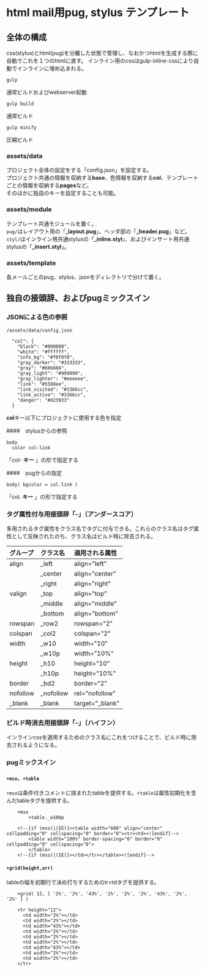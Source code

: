 # html mail用pug, stylus テンプレート

## 全体の構成

css(stylus)とhtml(pug)を分離した状態で管理し、なおかつhtmlを生成する際に自動でこれを１つのhtmlに直す。
インライン用のcssはgulp-inline-cssにより自動でインラインに埋め込まれる。

```
gulp
```
通常ビルドおよびwebserver起動

```
gulp build
```
通常ビルド

```
gulp minify
```
圧縮ビルド

### assets/data

プロジェクト全体の設定をする「config.json」を設定する。  
プロジェクト共通の情報を収納する**base**、色情報を収納する**col**、テンプレートごとの情報を収納する**pages**など。  
そのほかに独自のキーを設定することも可能。

### assets/module

テンプレート共通モジュールを置く。  
`pug/`はレイアウト用の「**\_layout.pug**」、ヘッダ部の「**\_header.pug**」など。  
`styl/`はインライン用共通stylusの「**\_inline.styl**」、およびインサート用共通stylusの「**\_insert.styl**」。

### assets/template

各メールごとのpug、stylus、jsonをディレクトリで分けて置く。

## 独自の接頭辞、およびpugミックスイン

### JSONによる色の参照

`/assets/data/config.json`

```
  "col": {
    "black": "#000000",
    "white": "#ffffff",
    "info_bg": "#f0f0f0",
    "gray_darker": "#333333",
    "gray": "#666666",
    "gray_light": "#999999",
    "gray_lighter": "#eeeeee",
    "link": "#5588ee",
    "link_visited": "#3366cc",
    "link_active": "#3366cc",
    "danger": "#d23933"
  }
```

**col**キー以下にプロジェクトに使用する色を指定

####　stylusからの参照

```
body
  color col-link
```

「col- **キー** 」の形で指定する

####　pugからの指定

```
body( bgcolor = col.link )
```

「col. **キー** 」の形で指定する

### タグ属性付与用接頭辞「-」（アンダースコア）

多用されるタグ属性をクラス名でタグに付与できる。これらのクラス名はタグ属性として反映されたのち、クラス名はビルド時に除去される。

| グループ | クラス名 | 適用される属性 |
|:-|:-|:-|
| align | \_left | align="left" |
|| \_center | align="center" |
|| \_right | align="right" |
| valign | \_top | align="top" |
|| \_middle | align="middle" |
|| \_bottom | align="bottom" |
| rowspan | \_row2 | rowspan="2" |
| colspan | \_col2 | colspan="2" |
| width | \_w10 | width="10" |
|| \_w10p | width="10%" |
| height | \_h10 | height="10" |
|| \_h10p | height="10%" |
| border | \_bd2 | border="2" |
| nofollow | \_nofollow | rel="nofollow" |
| \_blank | \_blank | target="\_blank" |

### ビルド時消去用接頭辞「-」（ハイフン）

インラインcssを適用するためのクラス名にこれをつけることで、ビルド時に除去されるようになる。

### pugミックスイン

#### `+mso`、`+table`

`+mso`は条件付きコメントに挟まれたtableを提供する。`+table`は属性初期化を含んだtableタグを提供する。

```
	+mso
		+table._w100p
```

```
	<!--[if (mso)|(IE)]><table width="600" align="center" cellpadding="0" cellspacing="0" border="0"><tr><td><![endif]-->
		<table width="100%" border-spacing="0" border="0" cellpadding="0" cellspacing="0">
		</table>
	<!--[if (mso)|(IE)]></td></tr></table><![endif]-->
```

#### `+grid(height,arr)`

tableの幅を初期行で決め打ちするためのtr>tdタグを提供する。

```
	+grid( 12, [ '2%', '2%', '43%', '2%', '2%', '2%', '43%', '2%', '2%' ] )
```

```
    <tr height="12">
      <td width="2%"></td>
      <td width="2%"></td>
      <td width="43%"></td>
      <td width="2%"></td>
      <td width="2%"></td>
      <td width="2%"></td>
      <td width="43%"></td>
      <td width="2%"></td>
      <td width="2%"></td>
    </tr>
```